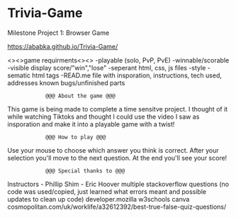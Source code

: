 # Trivia-Game
Milestone Project 1: Browser Game

https://ababka.github.io/Trivia-Game/

<><>game requirments<><>
-playable (solo, PvP, PvE)
-winnable/scorable
-visible display score/"win","lose"
-seperant html, css, js files
-style
-sematic html tags
-READ.me file with insporation, instructions,
    tech used, addresses known bugs/unfinished parts



                @@@ About the game @@@
This game is being made to complete a time sensitve project.
I thought of it while watching Tiktoks and thought I could use 
the video I saw as insporation and make it into a playable 
game with a twist!

                @@@ How to play @@@
Use your mouse to choose which answer you think is correct.
After your selection you'll move to the next question.
At the end you'll see your score!


                @@@ Special thanks to @@@
Instructors - Phillip Shim
            - Eric Hoover
multiple stackoverflow questions
    (no code was used/copied, just learned what errors meant and possible updates to clean up code)
developer.mozilla
w3schools
canva
cosmopolitan.com/uk/worklife/a32612392/best-true-false-quiz-questions/